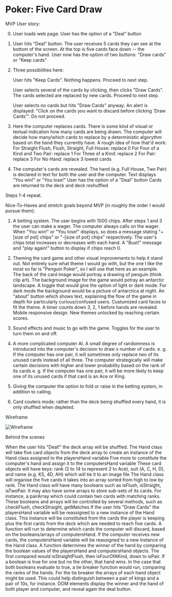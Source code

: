 # Poker: Five Card Draw

MVP User story:

0. User loads web page. 
    User has the option of a "Deal" button

1. User hits "Deal" button. 
    The user receives 5 cards they can see at the bottom of the screen. At the top is five cards face down -- the computer's hand. 
    User now has the option of two buttons: "Draw cards" or "Keep cards"

2. Three possibilities here:

    User hits "Keep Cards". Nothing happens. Proceed to next step.

    User selects several of the cards by clicking, then clicks "Draw Cards". The cards selected are replaced by new cards. Proceed to next step.

    User selects no cards but hits "Draw Cards" anyway. An alert is displayed: "Click on the cards you want to discard before clicking 'Draw Cards'". Do not proceed.

3. Here the computer replaces cards. There is some kind of visual or textual indication how many cards are being drawn. 
    The computer will decide how many/which cards to replace by a deterministic algorythm based on the hand they currently have. A rough idea of how that'd work:
        For Straight Flush, Flush, Straight, Full House: replace 0
        For Four of a Kind and Two Pair: replace 1 
        For Three of a Kind: replace 2 
        For Pair: replace 3
        For No Hand: replace 3 lowest cards

4. The computer's cards are revealed. The hand (e.g. Full House, Two Pair) is declared in text for both the user and the computer. 
    Text displays "You win!" or "You lose!" 
    User has the option of a "Deal" button 
    Cards are returned to the deck and deck reshuffled

Steps 1-4 repeat.



Nice-To-Haves and stretch goals beyond MVP (in roughly the order I would pursue them):

1. A betting system. 
    The user begins with 1000 chips. 
    After steps 1 and 3 the user can make a wager. 
    The computer always calls on the wager. 
    When "You win!" or "You lose!" displays, so does a message stating "+[size of pot] chips" or "-[size of pot] chips" respectively.
    The user's chips total increases or decreases with each hand.
    A "Bust!" message and "play again!" button to display if chips reach 0. 

2. Theming the card game and other visual improvements to help it stand out.
   Not entirely sure what theme I would go with, but the one I like the most so far is "Penguin Poker", so I will use that here as an example. 
    The back of the card image would portray a drawing of penguin (think clip art).
    The background image for the game would potray an antarctic landscape. 
    A toggle that would give the option of light or dark mode. For dark mode the background would be a picture of antarctica at night.
    An "about" button which shows text, explaining the flow of the game in depth for particularly curious/confused users.
    Custumized card faces to fit the theme.
    A timer counts down 3, 2, 1 before hands are revealed.
    Mobile responsive design.
    New themes unlocked by reaching certain scores.

3. Sound effects and music to go with the game. Toggles for the user to turn them on and off.

4. A more complicated computer AI. 
    A small degree of randomness is introduced into the computer's decision to draw x number of cards.
        e. g. If the computer has one pair, it will sometimes only replace two of its unused cards instead of all three.
    The computer strategically will make certain decisions with higher and lower probability based on the rank of its cards
        e. g. If the computer has one pair, it will be more likely to keep one of its unused cards if that card is an Ace or King.

5. Giving the computer the option to fold or raise in the betting system, in addition to calling. 

6. Card couters mode: rather than the deck being shuffled every hand, it is only shuffled when depleted. 




Wireframe

![Wireframe](https://wireframe.cc/KbyP04)




Behind the scenes

When the user hits "Deal!" the deck array will be shuffled. 
The Hand class will take five card objects from the deck array to create an instance of the Hand class assigned to the playersHand variable
Five more to constitute the computer's hand and assign it to the computersHand variable
These card objects will have keys: rank (2 to 14 to represent 2 to Ace), suit (A, C, H, D), and name (e.g. KS, 4D, AH) which will tie it to an image file
The Hand class will organise the five cards it takes into an array sorted from high to low by rank.
The Hand class will have many booleans such as isFlush, isStraight, isTwoPair. 
It may also have some arrays to store sub-sets of its cards. For instance, a pairArray which could contain two cards with matching ranks.
These booleans and arrays will be controlled by several methods, such as checkFlush, checkStraight, getMatches
If the user hits "Draw Cards" the playersHand variable will be reassigned to a new instance of the Hand class.
This instance will be constituted from the cards the player is keeping plus the first cards from the deck which are needed to reach five cards.
A function will run to determine which cards the computer will discard, based on the booleans/arrays of computersHand.
If the computer receives new cards, the computersHand variable will be reassigned to a new instance of the Hand class.
A function determines the winner of the hand by comparing the boolean values of the playersHand and computersHand objects.
The first compared would isStraightFlush, then isFourOfAKind, down to isPair. If a boolean is true for one but no the other, that hand wins.
In the case that both booleans evaluate to true, a tie breaker function would run, comparing the ranks of the hands.
For the tie breaker the arrays of each hand object might be used. This could help distinguish between a pair of kings and a pair of 10s, for instance.
DOM elements display the winner and the hand of both player and computer, and reveal again the deal button. 
